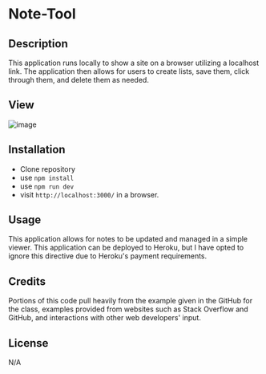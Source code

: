 # Note-Tool



## Description

This application runs locally to show a site on a browser utilizing a localhost link.
The application then allows for users to create lists, save them, click through them, and delete them as needed.



## View
![image](https://github.com/JBowen96/Note-Tool/assets/139276635/f861eaed-6651-48f0-b9f9-48b0223df309)


## Installation

- Clone repository
- use `npm install`
- use `npm run dev`
- visit `http://localhost:3000/` in a browser.

## Usage

This application allows for notes to be updated and managed in a simple viewer.
This application can be deployed to Heroku, but I have opted to ignore this directive due to Heroku's payment requirements.

## Credits
Portions of this code pull heavily from the example given in the GitHub for the class, examples provided from websites such as Stack Overflow and GitHub, and interactions with other web developers' input.

## License
N/A
